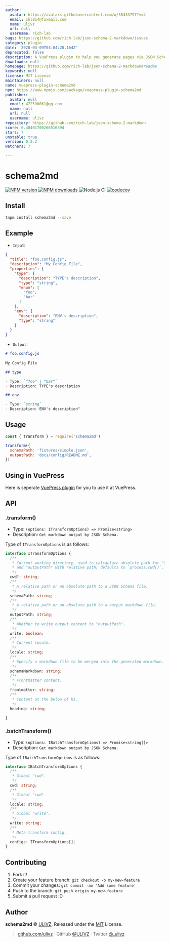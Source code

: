 ```yaml
---
author:
  avatar: https://avatars.githubusercontent.com/u/58433797?v=4
  email: chl814@foxmail.com
  name: ulivz
  url: null
  username: rich-lab
bugs: https://github.com/rich-lab/json-schema-2-markdown/issues
category: plugin
date: '2020-03-09T03:04:20.164Z'
deprecated: false
description: A VuePress plugin to help you generate pages via JSON Schema (HMR Support).
downloads: null
homepage: https://github.com/rich-lab/json-schema-2-markdown#readme
keywords: null
license: MIT License
maintainers: null
name: vuepress-plugin-schema2md
npm: https://www.npmjs.com/package/vuepress-plugin-schema2md
publisher:
  avatar: null
  email: 472590061@qq.com
  name: null
  url: null
  username: ulivz
repository: https://github.com/rich-lab/json-schema-2-markdown
score: 0.40401700266516394
stars: 7
unstable: true
version: 0.2.2
watchers: 7

---
```


# schema2md

[![NPM version](https://img.shields.io/npm/v/schema2md.svg?style=flat)](https://npmjs.com/package/schema2md) [![NPM downloads](https://img.shields.io/npm/dm/schema2md.svg?style=flat)](https://npmjs.com/package/schema2md) ![Node.js CI](https://github.com/rich-lab/schema2md/workflows/Node.js%20CI/badge.svg) [![codecov](https://codecov.io/gh/rich-lab/schema2md/branch/master/graph/badge.svg)](https://codecov.io/gh/rich-lab/schema2md)

## Install

```bash
tnpm install schema2md --save
```

## Example

- `Input`: 

```json
{
  "title": "foo.config.js",
  "description": "My Config File",
  "properties": {
    "type": {
      "description": "TYPE's description",
      "type": "string",
      "enum": [
        "foo",
        "bar"
      ]
    },
    "env": {
      "description": "ENV's description",
      "type": "string"
    }
  }
}
```

- `Output`:

```md
# foo.config.js
 
My Config File

## type

- Type: `"foo" | "bar"`
- Description: TYPE's description

## env

- Type: `string`
- Description: ENV's description"
```

## Usage

```js
const { transform } = require('schema2md')

transform({
  schemaPath: 'fixtures/simple.json',
  outputPath: 'docs/config/README.md',
})
```

## Using in VuePress

Here is seperate [VuePress plugin](https://github.com/vuepressjs/vuepress-plugin-schema2md) for you to use it at VuePress.

## API

### .transform()

- Type: `(options: ITransformOptions) => Promise<string>`
- Description: `Get markdown output by JSON Schema.`

Type of `ITransformOptions` is as follows:

```typescript
interface ITransformOptions {
  /**
   * Current working directory, used to calcaulate absolute path for "schemaPath"
   * and "outputPath" with relative path, defaults to `process.cwd()`.
   */
  cwd?: string;
  /**
   * A relative path or an absolute path to a JSON Schema file. 
   */
  schemaPath: string;
  /**
   * A relative path or an absolute path to a output markdown file.
   */
  outputPath: string;
  /**
   * Whether to write output content to "outputPath".
   */
  write: boolean;
  /**
   * Current locale.
   */
  locale: string;
  /**
   * Specify a markdown file to be merged into the generated markdown.
   */
  schemaMarkdown: string;
  /**
   * Frontmatter content.
   */
  frontmatter: string;
  /**
   * Content at the below of h1.
   */
  heading: string;
  
}
```

### .batchTransform()

- Type: `(options: IBatchTransformOptions) => Promise<string[]>`
- Description: `Get markdown output by JSON Schema.`

Type of `IBatchTransformOptions` is as follows:

```typescript
interface IBatchTransformOptions {
  /**
   * Global "cwd".
   */
  cwd: string;
  /**
   * Global "cwd".
   */
  locale: string;
  /**
   * Global "write".
   */
  write: string;
  /**
   * Meta transform config.
   */
  configs: ITransformOptions[];
}
```

## Contributing

1. Fork it!
2. Create your feature branch: `git checkout -b my-new-feature`
3. Commit your changes: `git commit -am 'Add some feature'`
4. Push to the branch: `git push origin my-new-feature`
5. Submit a pull request :D


## Author

**schema2md** © [ULIVZ](https://github.com/ulivz), Released under the [MIT](./LICENSE) License.<br>


> [github.com/ulivz](https://github.com/ulivz) · GitHub [@ULIVZ](https://github.com/ulivz) · Twitter [@_ulivz](https://twitter.com/_ulivz)


